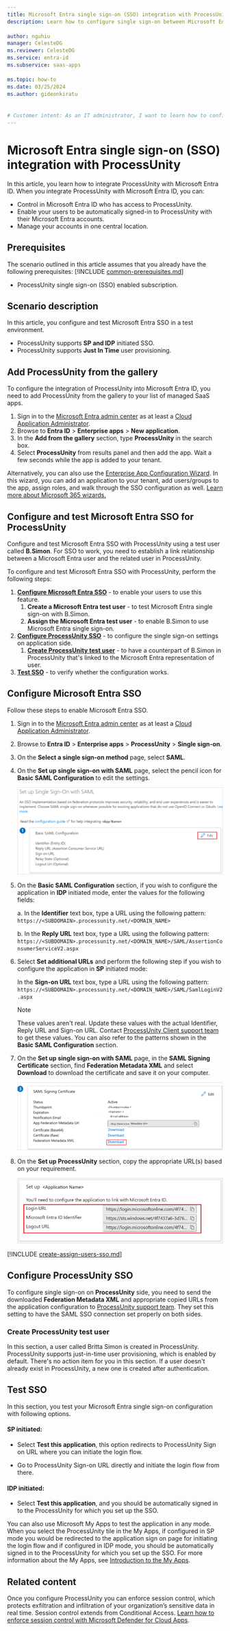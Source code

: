 ```yaml
---
title: Microsoft Entra single sign-on (SSO) integration with ProcessUnity
description: Learn how to configure single sign-on between Microsoft Entra ID and ProcessUnity.

author: nguhiu
manager: CelesteDG
ms.reviewer: CelesteDG
ms.service: entra-id
ms.subservice: saas-apps

ms.topic: how-to
ms.date: 03/25/2024
ms.author: gideonkiratu


# Customer intent: As an IT administrator, I want to learn how to configure single sign-on between Microsoft Entra ID and ProcessUnity so that I can control who has access to ProcessUnity, enable automatic sign-in with Microsoft Entra accounts, and manage my accounts in one central location.
---
```


# Microsoft Entra single sign-on (SSO) integration with ProcessUnity

In this article,  you learn how to integrate ProcessUnity with Microsoft Entra ID. When you integrate ProcessUnity with Microsoft Entra ID, you can:

* Control in Microsoft Entra ID who has access to ProcessUnity.
* Enable your users to be automatically signed-in to ProcessUnity with their Microsoft Entra accounts.
* Manage your accounts in one central location.

## Prerequisites
The scenario outlined in this article assumes that you already have the following prerequisites:
[!INCLUDE [common-prerequisites.md](~/identity/saas-apps/includes/common-prerequisites.md)]
* ProcessUnity single sign-on (SSO) enabled subscription.

## Scenario description

In this article,  you configure and test Microsoft Entra SSO in a test environment.

* ProcessUnity supports **SP and IDP** initiated SSO.
* ProcessUnity supports **Just In Time** user provisioning.

## Add ProcessUnity from the gallery

To configure the integration of ProcessUnity into Microsoft Entra ID, you need to add ProcessUnity from the gallery to your list of managed SaaS apps.

1. Sign in to the [Microsoft Entra admin center](https://entra.microsoft.com) as at least a [Cloud Application Administrator](~/identity/role-based-access-control/permissions-reference.md#cloud-application-administrator).
1. Browse to **Entra ID** > **Enterprise apps** > **New application**.
1. In the **Add from the gallery** section, type **ProcessUnity** in the search box.
1. Select **ProcessUnity** from results panel and then add the app. Wait a few seconds while the app is added to your tenant.

 Alternatively, you can also use the [Enterprise App Configuration Wizard](https://portal.office.com/AdminPortal/home?Q=Docs#/azureadappintegration). In this wizard, you can add an application to your tenant, add users/groups to the app, assign roles, and walk through the SSO configuration as well. [Learn more about Microsoft 365 wizards.](/microsoft-365/admin/misc/azure-ad-setup-guides)

<a name='configure-and-test-azure-ad-sso-for-processunity'></a>

## Configure and test Microsoft Entra SSO for ProcessUnity

Configure and test Microsoft Entra SSO with ProcessUnity using a test user called **B.Simon**. For SSO to work, you need to establish a link relationship between a Microsoft Entra user and the related user in ProcessUnity.

To configure and test Microsoft Entra SSO with ProcessUnity, perform the following steps:

1. **[Configure Microsoft Entra SSO](#configure-azure-ad-sso)** - to enable your users to use this feature.
    1. **Create a Microsoft Entra test user** - to test Microsoft Entra single sign-on with B.Simon.
    1. **Assign the Microsoft Entra test user** - to enable B.Simon to use Microsoft Entra single sign-on.
1. **[Configure ProcessUnity SSO](#configure-processunity-sso)** - to configure the single sign-on settings on application side.
    1. **[Create ProcessUnity test user](#create-processunity-test-user)** - to have a counterpart of B.Simon in ProcessUnity that's linked to the Microsoft Entra representation of user.
1. **[Test SSO](#test-sso)** - to verify whether the configuration works.

<a name='configure-azure-ad-sso'></a>

## Configure Microsoft Entra SSO

Follow these steps to enable Microsoft Entra SSO.

1. Sign in to the [Microsoft Entra admin center](https://entra.microsoft.com) as at least a [Cloud Application Administrator](~/identity/role-based-access-control/permissions-reference.md#cloud-application-administrator).
1. Browse to **Entra ID** > **Enterprise apps** > **ProcessUnity** > **Single sign-on**.
1. On the **Select a single sign-on method** page, select **SAML**.
1. On the **Set up single sign-on with SAML** page, select the pencil icon for **Basic SAML Configuration** to edit the settings.

   ![Edit Basic SAML Configuration](common/edit-urls.png)

1. On the **Basic SAML Configuration** section, if you wish to configure the application in **IDP** initiated mode, enter the values for the following fields:

    a. In the **Identifier** text box, type a URL using the following pattern:
    `https://<SUBDOMAIN>.processunity.net/<DOMAIN_NAME>`

    b. In the **Reply URL** text box, type a URL using the following pattern:
    `https://<SUBDOMAIN>.processunity.net/<DOMAIN_NAME>/SAML/AssertionConsumerServiceV2.aspx`

1. Select **Set additional URLs** and perform the following step if you wish to configure the application in **SP** initiated mode:

    In the **Sign-on URL** text box, type a URL using the following pattern:
    `https://<SUBDOMAIN>.processunity.net/<DOMAIN_NAME>/SAML/SamlLoginV2.aspx`

	> [!NOTE]
	> These values aren't real. Update these values with the actual Identifier, Reply URL and Sign-on URL. Contact [ProcessUnity Client support team](mailto:customer.support@processunity.com) to get these values. You can also refer to the patterns shown in the **Basic SAML Configuration** section.

1. On the **Set up single sign-on with SAML** page, in the **SAML Signing Certificate** section,  find **Federation Metadata XML** and select **Download** to download the certificate and save it on your computer.

	![The Certificate download link](common/metadataxml.png)

1. On the **Set up ProcessUnity** section, copy the appropriate URL(s) based on your requirement.

	![Copy configuration URLs](common/copy-configuration-urls.png)

<a name='create-an-azure-ad-test-user'></a>

[!INCLUDE [create-assign-users-sso.md](~/identity/saas-apps/includes/create-assign-users-sso.md)]

## Configure ProcessUnity SSO

To configure single sign-on on **ProcessUnity** side, you need to send the downloaded **Federation Metadata XML** and appropriate copied URLs from the application configuration to [ProcessUnity support team](mailto:customer.support@processunity.com). They set this setting to have the SAML SSO connection set properly on both sides.

### Create ProcessUnity test user

In this section, a user called Britta Simon is created in ProcessUnity. ProcessUnity supports just-in-time user provisioning, which is enabled by default. There's no action item for you in this section. If a user doesn't already exist in ProcessUnity, a new one is created after authentication.

## Test SSO 

In this section, you test your Microsoft Entra single sign-on configuration with following options. 

#### SP initiated:

* Select **Test this application**, this option redirects to ProcessUnity Sign on URL where you can initiate the login flow.  

* Go to ProcessUnity Sign-on URL directly and initiate the login flow from there.

#### IDP initiated:

* Select **Test this application**, and you should be automatically signed in to the ProcessUnity for which you set up the SSO. 

You can also use Microsoft My Apps to test the application in any mode. When you select the ProcessUnity tile in the My Apps, if configured in SP mode you would be redirected to the application sign on page for initiating the login flow and if configured in IDP mode, you should be automatically signed in to the ProcessUnity for which you set up the SSO. For more information about the My Apps, see [Introduction to the My Apps](https://support.microsoft.com/account-billing/sign-in-and-start-apps-from-the-my-apps-portal-2f3b1bae-0e5a-4a86-a33e-876fbd2a4510).

## Related content

Once you configure ProcessUnity you can enforce session control, which protects exfiltration and infiltration of your organization’s sensitive data in real time. Session control extends from Conditional Access. [Learn how to enforce session control with Microsoft Defender for Cloud Apps](/cloud-app-security/proxy-deployment-any-app).
